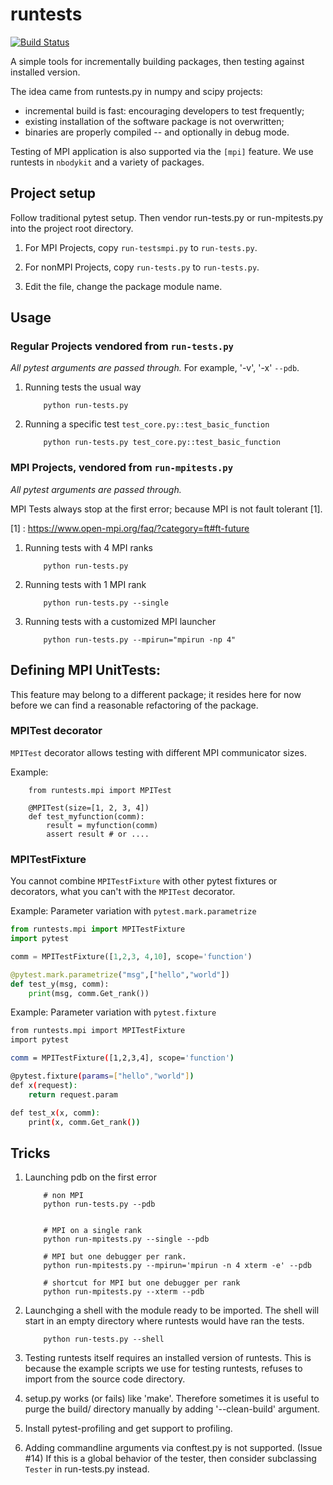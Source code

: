 # runtests

[![Build Status](https://travis-ci.org/bccp/runtests.svg?branch=master)](https://travis-ci.org/bccp/runtests)

A simple tools for incrementally building packages, then testing against installed version.

The idea came from runtests.py in numpy and scipy projects:

- incremental build is fast: encouraging developers to test frequently;
- existing installation of the software package is not overwritten;
- binaries are properly compiled -- and optionally in debug mode.

Testing of MPI application is also supported via the `[mpi]` feature.
We use runtests in `nbodykit` and a variety of packages.

## Project setup

Follow traditional pytest setup. Then vendor run-tests.py or run-mpitests.py into the project root directory.

1. For MPI Projects, copy `run-testsmpi.py` to `run-tests.py`.

2. For nonMPI Projects, copy `run-tests.py` to `run-tests.py`.

3. Edit the file, change the package module name.


## Usage

### Regular Projects vendored from `run-tests.py`

*All pytest arguments are passed through.* For example, '-v', '-x' `--pdb`.

1. Running tests the usual way
    ```
        python run-tests.py
    ```

2. Running a specific test `test_core.py::test_basic_function`
    ```
        python run-tests.py test_core.py::test_basic_function
    ```

### MPI Projects, vendored from `run-mpitests.py`

*All pytest arguments are passed through.*

MPI Tests always stop at the first error; because MPI is not fault tolerant [1].

[1] : https://www.open-mpi.org/faq/?category=ft#ft-future

1. Running tests with 4 MPI ranks
    ```
        python run-tests.py
    ```

2. Running tests with 1 MPI rank
    ```
        python run-tests.py --single
    ```

3. Running tests with a customized MPI launcher
    ```
        python run-tests.py --mpirun="mpirun -np 4"
    ```

## Defining MPI UnitTests: 

This feature may belong to a different package; it resides here for now before we can
find a reasonable refactoring of the package.

### MPITest decorator

`MPITest` decorator allows testing with different MPI communicator sizes.

Example:
```
    from runtests.mpi import MPITest

    @MPITest(size=[1, 2, 3, 4])
    def test_myfunction(comm):
        result = myfunction(comm)
        assert result # or ....
```

### MPITestFixture

You cannot combine `MPITestFixture` with other pytest fixtures or decorators, what you can't with the `MPITest` decorator.

Example: Parameter variation with `pytest.mark.parametrize`

```python
from runtests.mpi import MPITestFixture
import pytest

comm = MPITestFixture([1,2,3, 4,10], scope='function')

@pytest.mark.parametrize("msg",["hello","world"])
def test_y(msg, comm):
    print(msg, comm.Get_rank())
```

Example: Parameter variation with `pytest.fixture`
```bash
from runtests.mpi import MPITestFixture
import pytest

comm = MPITestFixture([1,2,3,4], scope='function')

@pytest.fixture(params=["hello","world"])
def x(request):
    return request.param

def test_x(x, comm):
    print(x, comm.Get_rank())
```


## Tricks


1. Launching pdb on the first error

    ```
        # non MPI
        python run-tests.py --pdb


        # MPI on a single rank
        python run-mpitests.py --single --pdb

        # MPI but one debugger per rank.
        python run-mpitests.py --mpirun='mpirun -n 4 xterm -e' --pdb

        # shortcut for MPI but one debugger per rank
        python run-mpitests.py --xterm --pdb
    ```

2. Launchging a shell with the module ready to be imported. The shell will start in
   an empty directory where runtests would have ran the tests.

    ```
        python run-tests.py --shell
    ```

3. Testing runtests itself requires an installed version of runtests.
   This is because the example scripts we use for testing runtests,
   refuses to import from the source code directory.

4. setup.py works (or fails) like 'make'. Therefore sometimes it is useful to purge the
   build/ directory manually by adding '--clean-build' argument.

5. Install pytest-profiling and get support to profiling.

6. Adding commandline arguments via conftest.py is not supported. (Issue #14)
   If this is a global behavior of the tester, then consider subclassing `Tester` in run-tests.py instead. 
